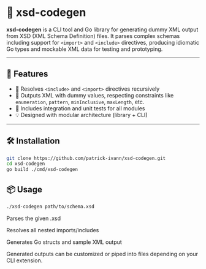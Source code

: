 # 📜 xsd-codegen

**xsd-codegen** is a CLI tool and Go library for generating dummy XML output from XSD (XML Schema Definition) files. It parses complex schemas including support for `<import>` and `<include>` directives, producing idiomatic Go types and mockable XML data for testing and prototyping.

---

## 🚀 Features

- 🔗 Resolves `<include>` and `<import>` directives recursively
- 📝 Outputs XML with dummy values, respecting constraints like `enumeration`, `pattern`, `minInclusive`, `maxLength`, etc.
- 🧪 Includes integration and unit tests for all modules
- 💡 Designed with modular architecture (library + CLI)

---

## 🛠️ Installation

```bash
git clone https://github.com/patrick-ivann/xsd-codegen.git
cd xsd-codegen
go build ./cmd/xsd-codegen
```

## 📦 Usage
```bash
./xsd-codegen path/to/schema.xsd
```
Parses the given .xsd

Resolves all nested imports/includes

Generates Go structs and sample XML output

Generated outputs can be customized or piped into files depending on your CLI extension.